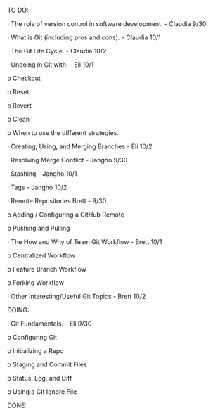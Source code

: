 TO DO:

· The role of version control in software development.  - Claudia 9/30

· What is Git (including pros and cons). - Claudia 10/1

· The Git Life Cycle. - Claudia 10/2




· Undoing in Git with: - Eli 10/1

o Checkout

o Reset

o Revert

o Clean

o When to use the different strategies.

· Creating, Using, and Merging Branches - Eli 10/2

· Resolving Merge Conflict - Jangho 9/30

· Stashing - Jangho 10/1

· Tags - Jangho 10/2


· Remote Repositories  Brett - 9/30

o Adding / Configuring a GitHub Remote

o Pushing and Pulling

· The How and Why of Team Git Workflow  - Brett 10/1

o Centralized Workflow

o Feature Branch Workflow

o Forking Workflow

· Other Interesting/Useful Git Topics - Brett 10/2



DOING:


· Git Fundamentals.  - Eli 9/30

o Configuring Git

o Initializing a Repo

o Staging and Commit Files

o Status, Log, and Diff

o Using a Git Ignore File


DONE:

